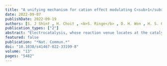 ```yaml
---
title: "A unifying mechanism for cation effect modulating C<sub>1</sub> and C<sub>2</sub> productions from CO<sub>2</sub> electroreduction"
date: 2022-09-07
publishDate: 2022-09-19
authors: [S. J Shin† , H. Choi† , <b>S. Ringe</b> , D. H. Won , H. S. Oh, D. H Kim , T. Lee , D. H. Nam , H. K. Kim*, C. H. Choi*]
publication_types: ["2"]
abstract: "Electrocatalysis, whose reaction venue locates at the catalyst–electrolyte interface, is controlled by the electron transfer across the electric double layer, envisaging a mechanistic link between the electron transfer rate and the electric double layer structure. A fine example is in the CO<sub>2</sub> reduction reaction, of which rate shows a strong dependence on the alkali metal cation (M<sup>+</sup>) identity, but there is yet to be a unified molecular picture for that. Using quantum-mechanics-based atom-scale simulation, we herein scrutinize the M<sup>+</sup>-coupling capability to possible intermediates, and establish H<sup>+</sup> and M<sup>+</sup> associated ET mechanisms for CH<sub>4</sub> and CO/C<sub>2</sub>H<sub>4</sub> formations, respectively. These theoretical scenarios are successfully underpinned by Nernstian shifts of polarization curves with the H<sup>+</sup> or M<sup>+</sup> concentrations and the first-order kinetics of CO/C<sub>2</sub>H<sub>4</sub> formation on the electrode surface charge density. Our finding further rationalizes the merit of using Nafion-coated electrode for enhanced C<sub>2</sub> production in terms of enhanced surface charge density."
featured: false
publication: "*Nat. Commun.*"
doi: "10.1038/s41467-022-33199-8"
volume: "13"
pages: "5482"
---
```


